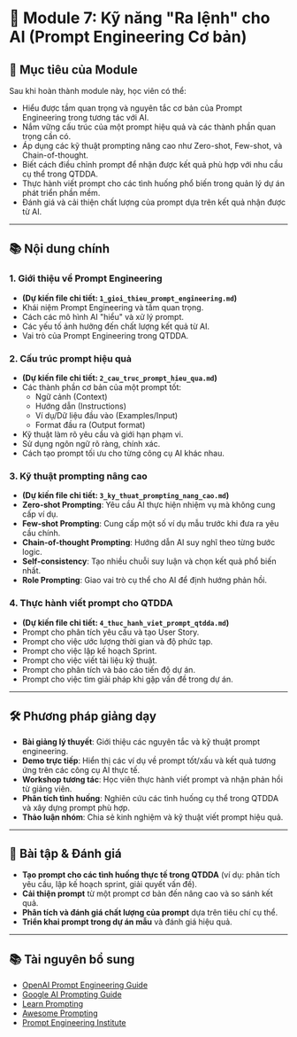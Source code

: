 # 📘 Module 7: Kỹ năng "Ra lệnh" cho AI (Prompt Engineering Cơ bản)

## 🎯 Mục tiêu của Module

Sau khi hoàn thành module này, học viên có thể:

- Hiểu được tầm quan trọng và nguyên tắc cơ bản của Prompt Engineering trong tương tác với AI.
- Nắm vững cấu trúc của một prompt hiệu quả và các thành phần quan trọng cần có.
- Áp dụng các kỹ thuật prompting nâng cao như Zero-shot, Few-shot, và Chain-of-thought.
- Biết cách điều chỉnh prompt để nhận được kết quả phù hợp với nhu cầu cụ thể trong QTDDA.
- Thực hành viết prompt cho các tình huống phổ biến trong quản lý dự án phát triển phần mềm.
- Đánh giá và cải thiện chất lượng của prompt dựa trên kết quả nhận được từ AI.

---

## 📚 Nội dung chính

### 1. Giới thiệu về Prompt Engineering

- **(Dự kiến file chi tiết: `1_gioi_thieu_prompt_engineering.md`)**
- Khái niệm Prompt Engineering và tầm quan trọng.
- Cách các mô hình AI "hiểu" và xử lý prompt.
- Các yếu tố ảnh hưởng đến chất lượng kết quả từ AI.
- Vai trò của Prompt Engineering trong QTDDA.

### 2. Cấu trúc prompt hiệu quả

- **(Dự kiến file chi tiết: `2_cau_truc_prompt_hieu_qua.md`)**
- Các thành phần cơ bản của một prompt tốt:
  - Ngữ cảnh (Context)
  - Hướng dẫn (Instructions)
  - Ví dụ/Dữ liệu đầu vào (Examples/Input)
  - Format đầu ra (Output format)
- Kỹ thuật làm rõ yêu cầu và giới hạn phạm vi.
- Sử dụng ngôn ngữ rõ ràng, chính xác.
- Cách tạo prompt tối ưu cho từng công cụ AI khác nhau.

### 3. Kỹ thuật prompting nâng cao

- **(Dự kiến file chi tiết: `3_ky_thuat_prompting_nang_cao.md`)**
- **Zero-shot Prompting**: Yêu cầu AI thực hiện nhiệm vụ mà không cung cấp ví dụ.
- **Few-shot Prompting**: Cung cấp một số ví dụ mẫu trước khi đưa ra yêu cầu chính.
- **Chain-of-thought Prompting**: Hướng dẫn AI suy nghĩ theo từng bước logic.
- **Self-consistency**: Tạo nhiều chuỗi suy luận và chọn kết quả phổ biến nhất.
- **Role Prompting**: Giao vai trò cụ thể cho AI để định hướng phản hồi.

### 4. Thực hành viết prompt cho QTDDA

- **(Dự kiến file chi tiết: `4_thuc_hanh_viet_prompt_qtdda.md`)**
- Prompt cho phân tích yêu cầu và tạo User Story.
- Prompt cho việc ước lượng thời gian và độ phức tạp.
- Prompt cho việc lập kế hoạch Sprint.
- Prompt cho việc viết tài liệu kỹ thuật.
- Prompt cho phân tích và báo cáo tiến độ dự án.
- Prompt cho việc tìm giải pháp khi gặp vấn đề trong dự án.

---

## 🛠 Phương pháp giảng dạy

- **Bài giảng lý thuyết**: Giới thiệu các nguyên tắc và kỹ thuật prompt engineering.
- **Demo trực tiếp**: Hiển thị các ví dụ về prompt tốt/xấu và kết quả tương ứng trên các công cụ AI thực tế.
- **Workshop tương tác**: Học viên thực hành viết prompt và nhận phản hồi từ giảng viên.
- **Phân tích tình huống**: Nghiên cứu các tình huống cụ thể trong QTDDA và xây dựng prompt phù hợp.
- **Thảo luận nhóm**: Chia sẻ kinh nghiệm và kỹ thuật viết prompt hiệu quả.

---

## 📝 Bài tập & Đánh giá

- **Tạo prompt cho các tình huống thực tế trong QTDDA** (ví dụ: phân tích yêu cầu, lập kế hoạch sprint, giải quyết vấn đề).
- **Cải thiện prompt** từ một prompt cơ bản đến nâng cao và so sánh kết quả.
- **Phân tích và đánh giá chất lượng của prompt** dựa trên tiêu chí cụ thể.
- **Triển khai prompt trong dự án mẫu** và đánh giá hiệu quả.

---

## 📚 Tài nguyên bổ sung

- [OpenAI Prompt Engineering Guide](https://platform.openai.com/docs/guides/prompt-engineering)
- [Google AI Prompting Guide](https://ai.google.dev/docs/prompt_best_practices)
- [Learn Prompting](https://learnprompting.org/)
- [Awesome Prompting](https://github.com/f/awesome-chatgpt-prompts)
- [Prompt Engineering Institute](https://www.promptingguide.ai/)
